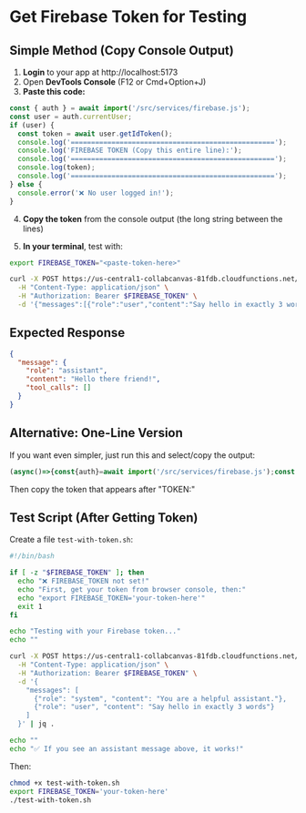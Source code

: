 # Get Firebase Token for Testing

## Simple Method (Copy Console Output)

1. **Login** to your app at http://localhost:5173
2. Open **DevTools Console** (F12 or Cmd+Option+J)
3. **Paste this code:**

```javascript
const { auth } = await import('/src/services/firebase.js');
const user = auth.currentUser;
if (user) {
  const token = await user.getIdToken();
  console.log('==================================================');
  console.log('FIREBASE TOKEN (Copy this entire line):');
  console.log('==================================================');
  console.log(token);
  console.log('==================================================');
} else {
  console.error('❌ No user logged in!');
}
```

4. **Copy the token** from the console output (the long string between the lines)

5. **In your terminal**, test with:

```bash
export FIREBASE_TOKEN="<paste-token-here>"

curl -X POST https://us-central1-collabcanvas-81fdb.cloudfunctions.net/openaiChat \
  -H "Content-Type: application/json" \
  -H "Authorization: Bearer $FIREBASE_TOKEN" \
  -d '{"messages":[{"role":"user","content":"Say hello in exactly 3 words"}]}'
```

## Expected Response

```json
{
  "message": {
    "role": "assistant",
    "content": "Hello there friend!",
    "tool_calls": []
  }
}
```

## Alternative: One-Line Version

If you want even simpler, just run this and select/copy the output:

```javascript
(async()=>{const{auth}=await import('/src/services/firebase.js');const t=await auth.currentUser.getIdToken();console.log('TOKEN:',t);return t})()
```

Then copy the token that appears after "TOKEN:"

## Test Script (After Getting Token)

Create a file `test-with-token.sh`:

```bash
#!/bin/bash

if [ -z "$FIREBASE_TOKEN" ]; then
  echo "❌ FIREBASE_TOKEN not set!"
  echo "First, get your token from browser console, then:"
  echo "export FIREBASE_TOKEN='your-token-here'"
  exit 1
fi

echo "Testing with your Firebase token..."
echo ""

curl -X POST https://us-central1-collabcanvas-81fdb.cloudfunctions.net/openaiChat \
  -H "Content-Type: application/json" \
  -H "Authorization: Bearer $FIREBASE_TOKEN" \
  -d '{
    "messages": [
      {"role": "system", "content": "You are a helpful assistant."},
      {"role": "user", "content": "Say hello in exactly 3 words"}
    ]
  }' | jq .

echo ""
echo "✅ If you see an assistant message above, it works!"
```

Then:
```bash
chmod +x test-with-token.sh
export FIREBASE_TOKEN='your-token-here'
./test-with-token.sh
```


